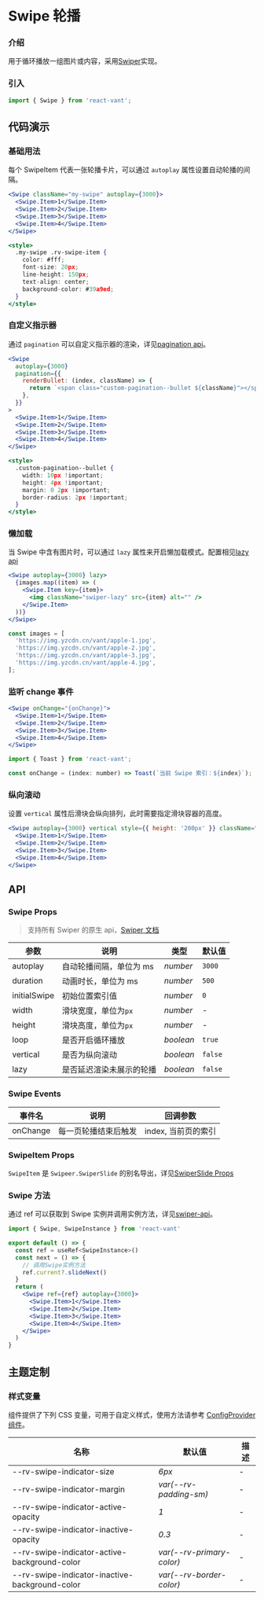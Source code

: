# Swipe 轮播

### 介绍

用于循环播放一组图片或内容，采用[Swiper](https://swiperjs.com/react)实现。

### 引入

```js
import { Swipe } from 'react-vant';
```

## 代码演示

### 基础用法

每个 SwipeItem 代表一张轮播卡片，可以通过 `autoplay` 属性设置自动轮播的间隔。

```jsx
<Swipe className="my-swipe" autoplay={3000}>
  <Swipe.Item>1</Swipe.Item>
  <Swipe.Item>2</Swipe.Item>
  <Swipe.Item>3</Swipe.Item>
  <Swipe.Item>4</Swipe.Item>
</Swipe>

<style>
  .my-swipe .rv-swipe-item {
    color: #fff;
    font-size: 20px;
    line-height: 150px;
    text-align: center;
    background-color: #39a9ed;
  }
</style>
```

### 自定义指示器

通过 `pagination` 可以自定义指示器的渲染，详见[pagination api](https://swiperjs.com/swiper-api#pagination)。

```jsx
<Swipe
  autoplay={3000}
  pagination={{
    renderBullet: (index, className) => {
      return `<span class="custom-pagination--bullet ${className}"></span>`;
    },
  }}
>
  <Swipe.Item>1</Swipe.Item>
  <Swipe.Item>2</Swipe.Item>
  <Swipe.Item>3</Swipe.Item>
  <Swipe.Item>4</Swipe.Item>
</Swipe>

<style>
  .custom-pagination--bullet {
    width: 10px !important;
    height: 4px !important;
    margin: 0 2px !important;
    border-radius: 2px !important;
  }
</style>
```

### 懒加载

当 Swipe 中含有图片时，可以通过 `lazy` 属性来开启懒加载模式。配置相见[lazy api](https://swiperjs.com/swiper-api#lazy-loading)

```jsx
<Swipe autoplay={3000} lazy>
  {images.map((item) => (
    <Swipe.Item key={item}>
      <img className="swiper-lazy" src={item} alt="" />
    </Swipe.Item>
  ))}
</Swipe>
```

```js
const images = [
  'https://img.yzcdn.cn/vant/apple-1.jpg',
  'https://img.yzcdn.cn/vant/apple-2.jpg',
  'https://img.yzcdn.cn/vant/apple-3.jpg',
  'https://img.yzcdn.cn/vant/apple-4.jpg',
];
```

### 监听 change 事件

```jsx
<Swipe onChange="{onChange}">
  <Swipe.Item>1</Swipe.Item>
  <Swipe.Item>2</Swipe.Item>
  <Swipe.Item>3</Swipe.Item>
  <Swipe.Item>4</Swipe.Item>
</Swipe>
```

```js
import { Toast } from 'react-vant';

const onChange = (index: number) => Toast(`当前 Swipe 索引：${index}`);
```

### 纵向滚动

设置 `vertical` 属性后滑块会纵向排列，此时需要指定滑块容器的高度。

```jsx
<Swipe autoplay={3000} vertical style={{ height: '200px' }} className="demo-swipe--vertical">
  <Swipe.Item>1</Swipe.Item>
  <Swipe.Item>2</Swipe.Item>
  <Swipe.Item>3</Swipe.Item>
  <Swipe.Item>4</Swipe.Item>
</Swipe>
```

## API

### Swipe Props

> 支持所有 Swiper 的原生 api，[Swiper 文档](https://swiperjs.com/swiper-api)

| 参数         | 说明                     | 类型      | 默认值  |
| ------------ | ------------------------ | --------- | ------- |
| autoplay     | 自动轮播间隔，单位为 ms  | _number_  | `3000`  |
| duration     | 动画时长，单位为 ms      | _number_  | `500`   |
| initialSwipe | 初始位置索引值           | _number_  | `0`     |
| width        | 滑块宽度，单位为`px`     | _number_  | -       |
| height       | 滑块高度，单位为`px`     | _number_  | -       |
| loop         | 是否开启循环播放         | _boolean_ | `true`  |
| vertical     | 是否为纵向滚动           | _boolean_ | `false` |
| lazy         | 是否延迟渲染未展示的轮播 | _boolean_ | `false` |

### Swipe Events

| 事件名   | 说明                 | 回调参数            |
| -------- | -------------------- | ------------------- |
| onChange | 每一页轮播结束后触发 | index, 当前页的索引 |

### SwipeItem Props

`SwipeItem` 是 `Swipeer.SwiperSlide` 的别名导出，详见[SwiperSlide Props](https://swiperjs.com/react#swiper-slide-props)

### Swipe 方法

通过 ref 可以获取到 Swipe 实例并调用实例方法，详见[swiper-api](https://swiperjs.com/swiper-api)。

```jsx
import { Swipe, SwipeInstance } from 'react-vant'

export default () => {
  const ref = useRef<SwipeInstance>()
  const next = () => {
    // 调用Swipe实例方法
    ref.current?.slideNext()
  }
  return (
    <Swipe ref={ref} autoplay={3000}>
      <Swipe.Item>1</Swipe.Item>
      <Swipe.Item>2</Swipe.Item>
      <Swipe.Item>3</Swipe.Item>
      <Swipe.Item>4</Swipe.Item>
    </Swipe>
  )
}
```


## 主题定制

### 样式变量

组件提供了下列 CSS 变量，可用于自定义样式，使用方法请参考 [ConfigProvider 组件](#/zh-CN/config-provider)。

| 名称 | 默认值 | 描述 |
| --- | --- | --- |
| --rv-swipe-indicator-size | _6px_ | - |
| --rv-swipe-indicator-margin | _var(--rv-padding-sm)_ | - |
| --rv-swipe-indicator-active-opacity | _1_ | - |
| --rv-swipe-indicator-inactive-opacity | _0.3_ | - |
| --rv-swipe-indicator-active-background-color | _var(--rv-primary-color)_ | - |
| --rv-swipe-indicator-inactive-background-color | _var(--rv-border-color)_ | - |

